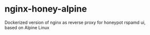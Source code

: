 # nginx-honey-alpine
Dockerized version of nginx as reverse proxy for honeypot rspamd ui, based on Alpine Linux
